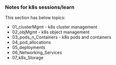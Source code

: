 ### Notes for k8s sessions/learn
This section has below topics:
- 01_clusterMgmt - k8s cluster management 
- 02_objMgmt - k8s object management
- 03_pods_n_Containers - k8s pods and containers
- 04_pod_allocations
- 05_deployments
- 06_Networking_Services
- 07_k8s_Storage

